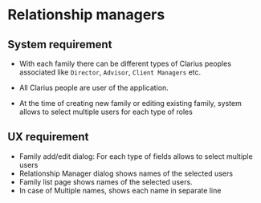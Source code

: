 # Relationship managers

## System requirement

- With each family there can be different types of Clarius peoples associated like `Director`, `Advisor`, `Client Managers` etc.
- All Clarius people are user of the application.

- At the time of creating new family or editing existing family, system allows to select multiple users for each type of roles 

## UX requirement

- Family add/edit dialog: For each type of fields allows to select multiple users
- Relationship Manager dialog shows names of the selected users
- Family list page shows  names of the selected users.  
- In case of Multiple names, shows each name in separate line

